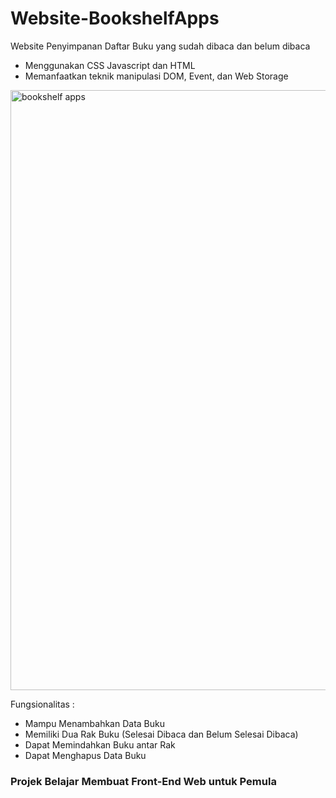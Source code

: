 # Website-BookshelfApps
Website Penyimpanan Daftar Buku yang sudah dibaca dan belum dibaca

- Menggunakan CSS Javascript dan HTML
- Memanfaatkan teknik manipulasi DOM, Event, dan Web Storage

<img width="960" alt="bookshelf apps" src="https://user-images.githubusercontent.com/57089512/147777841-b0ced757-6a35-4e22-905a-bed5aa856f9f.png">

Fungsionalitas :
- Mampu Menambahkan Data Buku
- Memiliki Dua Rak Buku (Selesai Dibaca dan Belum Selesai Dibaca)
- Dapat Memindahkan Buku antar Rak
- Dapat Menghapus Data Buku

### Projek Belajar Membuat Front-End Web untuk Pemula
